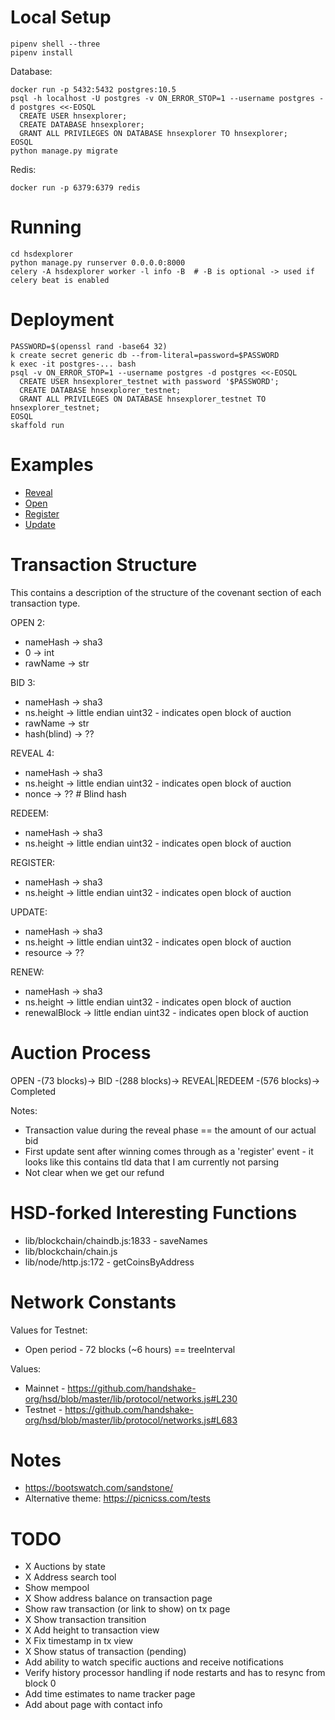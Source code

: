 # Local Setup

```
pipenv shell --three
pipenv install
```

Database:

```
docker run -p 5432:5432 postgres:10.5
psql -h localhost -U postgres -v ON_ERROR_STOP=1 --username postgres -d postgres <<-EOSQL
  CREATE USER hnsexplorer;
  CREATE DATABASE hnsexplorer;
  GRANT ALL PRIVILEGES ON DATABASE hnsexplorer TO hnsexplorer;
EOSQL
python manage.py migrate
```

Redis:

```
docker run -p 6379:6379 redis
```

# Running

```
cd hsdexplorer
python manage.py runserver 0.0.0.0:8000
celery -A hsdexplorer worker -l info -B  # -B is optional -> used if celery beat is enabled
```

# Deployment

```
PASSWORD=$(openssl rand -base64 32)
k create secret generic db --from-literal=password=$PASSWORD
k exec -it postgres-... bash
psql -v ON_ERROR_STOP=1 --username postgres -d postgres <<-EOSQL
  CREATE USER hnsexplorer_testnet with password '$PASSWORD';
  CREATE DATABASE hnsexplorer_testnet;
  GRANT ALL PRIVILEGES ON DATABASE hnsexplorer_testnet TO hnsexplorer_testnet;
EOSQL
skaffold run
```

# Examples

* [Reveal](http://localhost:8000/block/12589fe9cf320535eadbc1e570bdcc1365c225f9a6c9d2ee1cecd400a4b05e13)
* [Open](http://localhost:8000/block/c79504b17563bfee8ed47a4fb98b3661f9397741896ac362d1c56d4d93c6f5ba)
* [Register](https://hnsxplorer.com/block/9561fc91070d07ba54f8c2b43310cc629c6df04a1b92816f2268e124efdf1a19)
* [Update](https://hnsxplorer.com/block/e6c6d505ba2096fd773ad61e78f8b89769dd7e2e377073d4996d39fb6b905437)

# Transaction Structure

This contains a description of the structure of the covenant section of each
transaction type.

OPEN 2:

* nameHash -> sha3
* 0 -> int
* rawName -> str

BID 3:

* nameHash -> sha3
* ns.height -> little endian uint32 - indicates open block of auction
* rawName -> str
* hash(blind) -> ??

REVEAL 4:

* nameHash -> sha3
* ns.height -> little endian uint32 - indicates open block of auction
* nonce -> ??  # Blind hash

REDEEM:

* nameHash -> sha3
* ns.height -> little endian uint32 - indicates open block of auction

REGISTER:

* nameHash -> sha3
* ns.height -> little endian uint32 - indicates open block of auction

UPDATE:

* nameHash -> sha3
* ns.height -> little endian uint32 - indicates open block of auction
* resource -> ??

RENEW:

* nameHash -> sha3
* ns.height -> little endian uint32 - indicates open block of auction
* renewalBlock -> little endian uint32 - indicates open block of auction

# Auction Process

OPEN -(73 blocks)-> BID -(288 blocks)-> REVEAL|REDEEM -(576 blocks)-> Completed

Notes:
* Transaction value during the reveal phase == the amount of our actual bid
* First update sent after winning comes through as a 'register' event - it
  looks like this contains tld data that I am currently not parsing
* Not clear when we get our refund

# HSD-forked Interesting Functions

* lib/blockchain/chaindb.js:1833 - saveNames
* lib/blockchain/chain.js
* lib/node/http.js:172 - getCoinsByAddress

# Network Constants

Values for Testnet:

* Open period - 72 blocks (~6 hours) == treeInterval

Values:

* Mainnet - https://github.com/handshake-org/hsd/blob/master/lib/protocol/networks.js#L230
* Testnet - https://github.com/handshake-org/hsd/blob/master/lib/protocol/networks.js#L683

# Notes

* https://bootswatch.com/sandstone/
* Alternative theme: https://picnicss.com/tests

# TODO

* X Auctions by state
* X Address search tool
* Show mempool
* X Show address balance on transaction page
* Show raw transaction (or link to show) on tx page
* X Show transaction transition
* X Add height to transaction view
* X Fix timestamp in tx view
* X Show status of transaction (pending)
* Add ability to watch specific auctions and receive notifications
* Verify history processor handling if node restarts and has to resync from block 0
* Add time estimates to name tracker page
* Add about page with contact info
